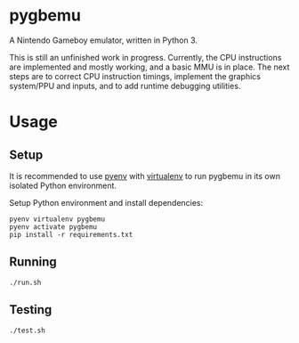 # pygbemu

A Nintendo Gameboy emulator, written in Python 3.

This is still an unfinished work in progress.  Currently, the CPU instructions are implemented and mostly working, and a basic MMU is in place.  The next steps are to correct CPU instruction timings, implement the graphics system/PPU and inputs, and to add runtime debugging utilities.

# Usage

## Setup
It is recommended to use [pyenv](https://github.com/pyenv/pyenv) with [virtualenv](https://pypi.org/project/virtualenv/) to run pygbemu in its own isolated Python environment.

Setup Python environment and install dependencies:
```
pyenv virtualenv pygbemu
pyenv activate pygbemu
pip install -r requirements.txt
```

## Running

```
./run.sh
```

## Testing

```
./test.sh
```
